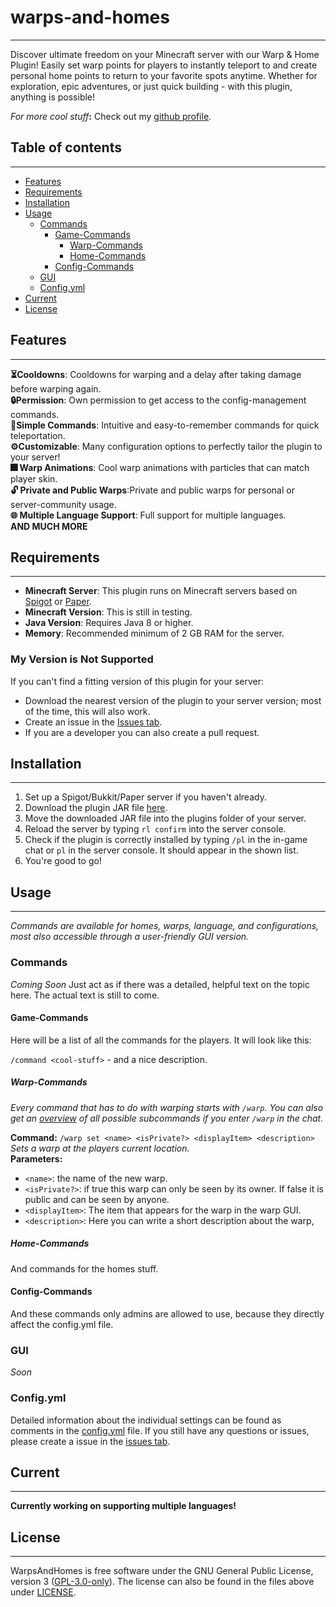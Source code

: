 # warps-and-homes
***
Discover ultimate freedom on your Minecraft server with our Warp & Home Plugin! Easily set warp points for players to 
instantly teleport to and create personal home points to return to your favorite spots anytime. Whether for exploration,
epic adventures, or just quick building - with this plugin, anything is possible!

_For more cool stuff_**:** Check out my [github profile](https://github.com/AwayAllay).

## Table of contents
***
- [Features](#features)
- [Requirements](#requirements)
- [Installation](#installation)
- [Usage](#usage)
  - [Commands](#commands)
    - [Game-Commands](#game-commands)
      - [Warp-Commands](#warp-commands)
      - [Home-Commands](#home-commands)
    - [Config-Commands](#config-commands)
  - [GUI](#gui)
  - [Config.yml](#configyml)
- [Current](#current)
- [License](#license)

## Features
***
**⏳Cooldowns**: Cooldowns for warping and a delay after taking damage before warping again.  
**🔒Permission**: Own permission to get access to the config-management commands.  
**📜Simple Commands**: Intuitive and easy-to-remember commands for quick teleportation.  
**⚙️Customizable**: Many configuration options to perfectly tailor the plugin to your server!  
**🎆 Warp Animations**: Cool warp animations with particles that can match player skin.  
**🔓 Private and Public Warps**:Private and public warps for personal or server-community usage.  
**🌐 Multiple Language Support**: Full support for multiple languages.  
**AND MUCH MORE**

## Requirements
***
- **Minecraft Server**: This plugin runs on Minecraft servers based on [Spigot](https://www.spigotmc.org/) or [Paper](https://papermc.io/).
- **Minecraft Version**: This is still in testing.
- **Java Version**: Requires Java 8 or higher.
- **Memory**: Recommended minimum of 2 GB RAM for the server.
### My Version is Not Supported

If you can't find a fitting version of this plugin for your server:

- Download the nearest version of the plugin to your server version; most of the time, this will also work.
- Create an issue in the [Issues tab](https://github.com/AwayAllay/warps-and-homes/issues).
- If you are a developer you can also create a pull request.

## Installation
***
1. Set up a Spigot/Bukkit/Paper server if you haven't already.
2. Download the plugin JAR file [here](https://github.com/AwayAllay).
3. Move the downloaded JAR file into the plugins folder of your server.
4. Reload the server by typing `rl confirm` into the server console.
5. Check if the plugin is correctly installed by typing `/pl` in the in-game chat or `pl` in the server console. It should appear in the shown list.
6. You're good to go!

## Usage
***
_Commands are available for homes, warps, language, and configurations, most also accessible through a user-friendly GUI version._
### Commands
_Coming Soon_
Just act as if there was a detailed, helpful text on the topic here. The actual text is still to come.

#### Game-Commands
Here will be a list of all the commands for the players. It will look like this:

`/command <cool-stuff>` - and a nice description.

##### Warp-Commands
_Every command that has to do with warping starts with `/warp`. 
You can also get an [overview](https://github.com/AwayAllay/warps-and-homes/blob/main/src/main/resources/warpCommands.png)
of all possible subcommands if you enter `/warp` in the chat._

**Command:** `/warp set <name> <isPrivate?> <displayItem> <description>`  
_Sets a warp at the players current location._  
**Parameters:** 
- `<name>`: the name of the new warp.
- `<isPrivate?>`: if true this warp can only be seen by its owner. If false it is public and can be seen by anyone.
- `<displayItem>`: The item that appears for the warp in the warp GUI.
- `<description>`: Here you can write a short description about the warp,

##### Home-Commands
And commands for the homes stuff.

#### Config-Commands

And these commands only admins are allowed to use, because they directly affect the config.yml file.

### GUI
_Soon_
### Config.yml
Detailed information about the individual settings can be found as comments in the 
[config.yml](https://github.com/AwayAllay/warps-and-homes/blob/main/src/main/resources/config.yml) file. If you 
still have any questions or issues, please create a issue in the [issues tab](https://github.com/AwayAllay/warps-and-homes/issues).

## Current
***
**Currently working on supporting multiple languages!**
## License
***
WarpsAndHomes is free software under the GNU General Public License, version 3 ([GPL-3.0-only](https://www.gnu.org/licenses/gpl-3.0.html)).
The license can also be found in the files above under [LICENSE](https://github.com/AwayAllay/warps-and-homes/blob/main/LICENSE).

